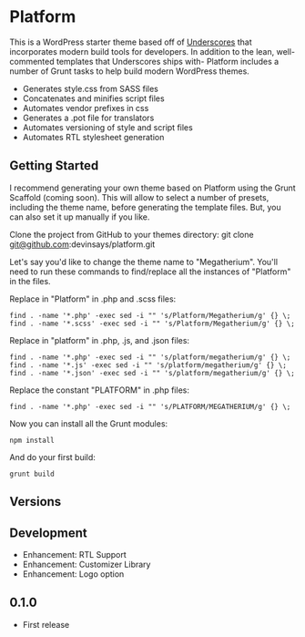 Platform
===

This is a WordPress starter theme based off of [Underscores](http://underscores.me/) that incorporates modern build tools for developers.  In addition to the lean, well-commented templates that Underscores ships with- Platform includes a number of Grunt tasks to help build modern WordPress themes.

* Generates style.css from SASS files
* Concatenates and minifies script files
* Automates vendor prefixes in css
* Generates a .pot file for translators
* Automates versioning of style and script files
* Automates RTL stylesheet generation

Getting Started
---

I recommend generating your own theme based on Platform using the Grunt Scaffold (coming soon).  This will allow to select a number of presets, including the theme name, before generating the template files.  But, you can also set it up manually if you like.

Clone the project from GitHub to your themes directory:
git clone git@github.com:devinsays/platform.git

Let's say you'd like to change the theme name to "Megatherium".  You'll need to run these commands to find/replace all the instances of "Platform" in the files.

Replace in "Platform" in .php and .scss files:

```SHELL
find . -name '*.php' -exec sed -i "" 's/Platform/Megatherium/g' {} \;
find . -name '*.scss' -exec sed -i "" 's/Platform/Megatherium/g' {} \;
```

Replace in "platform" in .php, .js, and .json files:

```SHELL
find . -name '*.php' -exec sed -i "" 's/platform/megatherium/g' {} \;
find . -name '*.js' -exec sed -i "" 's/platform/megatherium/g' {} \;
find . -name '*.json' -exec sed -i "" 's/platform/megatherium/g' {} \;
```

Replace the constant "PLATFORM" in .php files:

```SHELL
find . -name '*.php' -exec sed -i "" 's/PLATFORM/MEGATHERIUM/g' {} \;
```

Now you can install all the Grunt modules:

```SHELL
npm install
```

And do your first build:

```SHELL
grunt build
```

## Versions

Development
---

* Enhancement: RTL Support
* Enhancement: Customizer Library
* Enhancement: Logo option


0.1.0
---

* First release